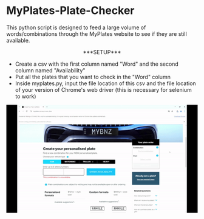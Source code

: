 # MyPlates-Plate-Checker
This python script is designed to feed a large volume of words/combinations through the MyPlates website to see if they are still available. 

<div align="center">
  ***SETUP***
</div>

+ Create a csv with the first column named "Word" and the second column named "Availability"
+ Put all the plates that you want to check in the "Word" column
+ Inside myplates.py, input the file location of this csv and the file location of your version of Chrome's web driver (this is necessary for selenium to work)

<img align="center" alt="MyPlates Plate Enterer" width="800" src="media/gif.gif">
